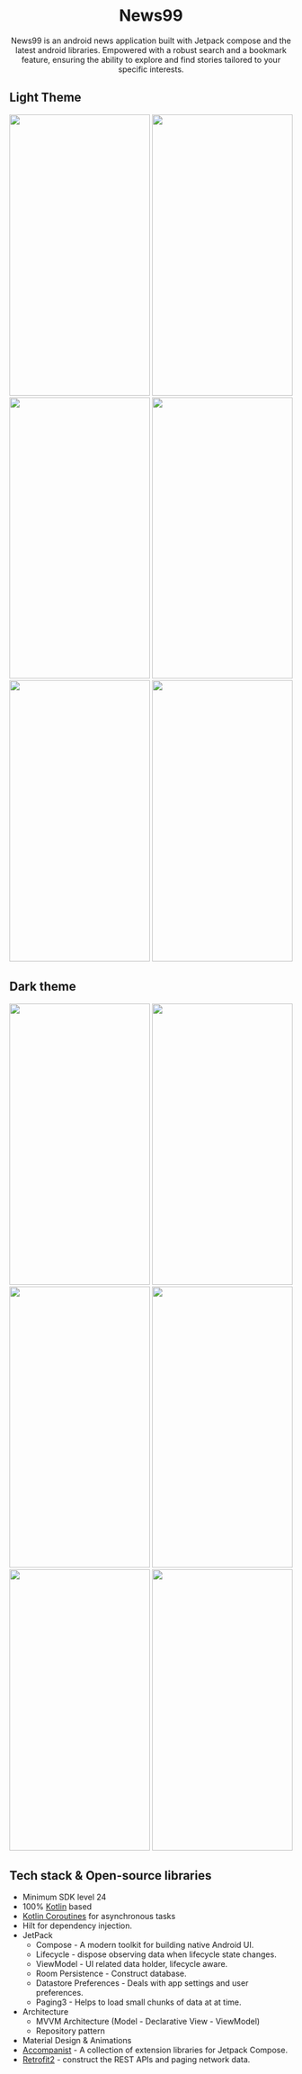 <h1 align="center">News99</h1>

<p align="center">
News99 is an android news application built with Jetpack compose and the latest android libraries. Empowered with a robust search and a bookmark feature, ensuring the ability to explore and find stories tailored to your specific interests.
</p>

<h2>Light Theme</h2>
<img src = "https://github.com/its-kaiser/News99/assets/53334151/c64784d1-1c26-45e7-a527-92d80fde612a" width ="250px" height ="500px">
<img src ="https://github.com/its-kaiser/News99/assets/53334151/4b62d746-683c-4502-b8ab-2c38e2194c24" width ="250px" height ="500px">
<img src = "https://github.com/its-kaiser/News99/assets/53334151/bc645d2f-dd09-4d8e-bf14-fd422d40fee9" width ="250px" height = "500px">
<img src = "https://github.com/its-kaiser/News99/assets/53334151/727e1b67-eb2e-46d7-9bb8-bbdf258ae85e" width ="250px" height = "500px">
<img src = "https://github.com/its-kaiser/News99/assets/53334151/b76d149e-cc02-490a-a4d1-3c72ba873585" width ="250px" height = "500px">
<img src = "https://github.com/its-kaiser/News99/assets/53334151/7bed3056-f082-4af7-b03e-16d4026c21c0" width ="250px" height = "500px">

<h2>Dark theme</h2>
<img src = "https://github.com/its-kaiser/News99/assets/53334151/74058a4a-6ae8-4019-8ff1-5a8353f1d4e3" width ="250px" height = "500px">
<img src = "https://github.com/its-kaiser/News99/assets/53334151/88b5a99a-5442-4d46-9b46-366b87690b27" width ="250px" height = "500px">
<img src = "https://github.com/its-kaiser/News99/assets/53334151/49e20f7d-9a5f-485a-b672-2402d35a13d2" width ="250px" height = "500px">
<img src = "https://github.com/its-kaiser/News99/assets/53334151/37b78a3c-3361-441b-812d-36fbd28b9bb1" width ="250px" height = "500px">
<img src = "https://github.com/its-kaiser/News99/assets/53334151/60a3a4b8-d0d8-4d1c-b84f-033c80fc0041" width ="250px" height = "500px">
<img src = "https://github.com/its-kaiser/News99/assets/53334151/64268438-58e9-471c-8bc2-899b2e071019" width ="250px" height = "500px">


## Tech stack & Open-source libraries
- Minimum SDK level 24
- 100% [Kotlin](https://kotlinlang.org/) based
- [Kotlin Coroutines](https://github.com/Kotlin/kotlinx.coroutines)  for asynchronous tasks
- Hilt for dependency injection.
- JetPack
  - Compose - A modern toolkit for building native Android UI.
  - Lifecycle - dispose observing data when lifecycle state changes.
  - ViewModel - UI related data holder, lifecycle aware.
  - Room Persistence - Construct database.
  - Datastore Preferences - Deals with app settings and user preferences.
  - Paging3 - Helps to load small chunks of data at at time. 
- Architecture
  - MVVM Architecture (Model - Declarative View - ViewModel)
  - Repository pattern
- Material Design & Animations
- [Accompanist](https://github.com/google/accompanist) - A collection of extension libraries for Jetpack Compose.
- [Retrofit2](https://github.com/square/retrofit) - construct the REST APIs and paging network data.
